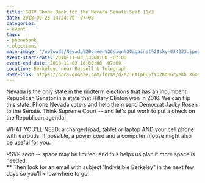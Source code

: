 ```yaml
---
title: GOTV Phone Bank for the Nevada Senate Seat 11/3
date: 2018-09-25 14:24:00 -07:00
categories:
- event
tags:
- phonebank
- elections
main-image: "/uploads/Nevada%20green%20sign%20against%20sky-034223.jpeg"
event-start-date: 2018-11-03 13:00:00 -07:00
event-end-date: 2018-11-03 16:00:00 -07:00
Location: Berkeley, near Russell & Telegraph
RSVP-link: https://docs.google.com/forms/d/e/1FAIpQLSfYO2Kqn62yeKh_X6xtWED6limj8ZlluA_jbqlottBX9AjHWA/viewform
---
```


Nevada is the only state in the midterm elections that has an incumbent Republican Senator in a state that Hillary Clinton won in 2016. We can flip this state. Phone Nevada voters and help them send Democrat Jacky Rosen to the Senate. Think Supreme Court -- and let's put work to put a check on the Republican agenda!

WHAT YOU’LL NEED: a charged ipad, tablet or laptop AND your cell phone with earbuds. If possible, a power cord and a computer mouse might also be useful for you.

RSVP soon -- space may be limited, and this helps us plan if more space is needed.\
\*\* Then look for an email with subject 'Indivisible Berkeley" in the next few days so you'll know where to go!